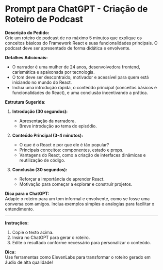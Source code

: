 # Prompt para ChatGPT - Criação de Roteiro de Podcast  

**Descrição do Pedido:**  
Crie um roteiro de podcast de no máximo 5 minutos que explique os conceitos básicos do Framework React e suas funcionalidades principais. O podcast deve ser apresentado de forma didática e envolvente.  

**Detalhes Adicionais:**  
- O narrador é uma mulher de 24 anos, desenvolvedora frontend, carismática e apaixonada por tecnologia.  
- O tom deve ser descontraído, motivador e acessível para quem está iniciando no mundo do React.  
- Inclua uma introdução rápida, o conteúdo principal (conceitos básicos e funcionalidades do React), e uma conclusão incentivando a prática.  

**Estrutura Sugerida:**  
1. **Introdução (30 segundos):**  
   - Apresentação da narradora.  
   - Breve introdução ao tema do episódio.  

2. **Conteúdo Principal (3-4 minutos):**  
   - O que é o React e por que ele é tão popular?  
   - Principais conceitos: componentes, estado e props.  
   - Vantagens do React, como a criação de interfaces dinâmicas e reutilização de código.  

3. **Conclusão (30 segundos):**  
   - Reforçar a importância de aprender React.  
   - Motivação para começar a explorar e construir projetos.  

**Dica para o ChatGPT:**  
Adapte o roteiro para um tom informal e envolvente, como se fosse uma conversa com amigos. Inclua exemplos simples e analogias para facilitar o entendimento.  

---

**Instruções:**  
1. Copie o texto acima.  
2. Insira no ChatGPT para gerar o roteiro.  
3. Edite o resultado conforme necessário para personalizar o conteúdo.  

**Dica:**  
Use ferramentas como ElevenLabs para transformar o roteiro gerado em áudio de alta qualidade!  
